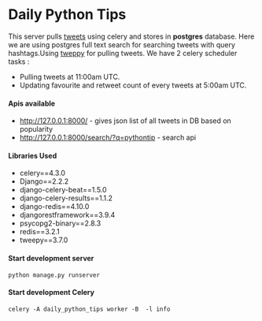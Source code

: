# Daily Python Tips

This server pulls [tweets](https://twitter.com/python_tip) using celery and stores in **postgres** database.
Here we are using postgres full text search for searching tweets with query hashtags.Using [tweppy](https://www.tweepy.org/) for pulling tweets.
We have 2 celery scheduler tasks :

* Pulling tweets at 11:00am UTC.
* Updating favourite and retweet count of every tweets at 5:00am UTC.

#### Apis available

* http://127.0.0.1:8000/ - gives json list of all tweets in DB based on popularity
* http://127.0.0.1:8000/search/?q=pythontip - search api


#### Libraries Used

* celery==4.3.0
* Django==2.2.2
* django-celery-beat==1.5.0
* django-celery-results==1.1.2
* django-redis==4.10.0
* djangorestframework==3.9.4
* psycopg2-binary==2.8.3
* redis==3.2.1
* tweepy==3.7.0

#### Start development server
```
python manage.py runserver
```

#### Start development Celery
```
celery -A daily_python_tips worker -B  -l info
```
